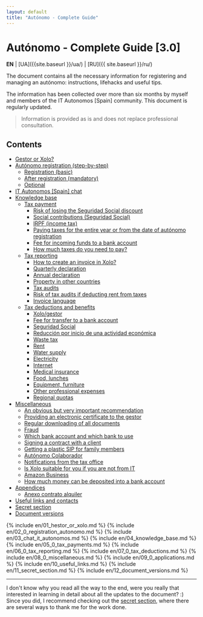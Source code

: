 ```yaml
---
layout: default
title: "Autónomo - Complete Guide"
---
```


# Autónomo - Complete Guide [3.0]

**EN** | [UA]({{site.baseurl }}/ua/) | [RU]({{ site.baseurl }}/ru/)

The document contains all the necessary information for registering and managing an autónomo: instructions, lifehacks
and useful tips.

The information has been collected over more than six months by myself and members of the IT Autonomos [Spain]
community.
This document is regularly updated.

> Information is provided as is and does not replace professional consultation.

## Contents

- [Gestor or Xolo?](#gestor-or-xolo)
- [Autónomo registration (step-by-step)](#autónomo-registration-step-by-step)
    - [Registration (basic)](#registration-basic)
    - [After registration (mandatory)](#after-registration-mandatory)
    - [Optional](#optional)
- [IT Autonomos [Spain] chat](#it-autonomos-spain-chat)
- [Knowledge base](#knowledge-base)
    - [Tax payment](#tax-payment)
        - [Risk of losing the Seguridad Social discount](#risk-of-losing-the-seguridad-social-discount)
        - [Social contributions (Seguridad Social)](#social-contributions-seguridad-social)
        - [IRPF (income tax)](#irpf-income-tax)
        - [Paying taxes for the entire year or from the date of autónomo registration](#paying-taxes-for-the-entire-year-or-from-the-date-of-autónomo-registration)
        - [Fee for incoming funds to a bank account](#fee-for-incoming-funds-to-a-bank-account)
        - [How much taxes do you need to pay?](#how-much-taxes-do-you-need-to-pay)
    - [Tax reporting](#tax-reporting)
        - [How to create an invoice in Xolo?](#how-to-create-an-invoice-in-xolo)
        - [Quarterly declaration](#quarterly-declaration)
        - [Annual declaration](#annual-declaration)
        - [Property in other countries](#property-in-other-countries)
        - [Tax audits](#tax-audits)
        - [Risk of tax audits if deducting rent from taxes](#risk-of-tax-audits-if-deducting-rent-from-taxes)
        - [Invoice language](#invoice-language)
    - [Tax deductions and benefits](#tax-deductions-and-benefits)
        - [Xolo/gestor](#xologestor)
        - [Fee for transfer to a bank account](#fee-for-transfer-to-a-bank-account)
        - [Seguridad Social](#seguridad-social)
        - [Reducción por inicio de una actividad económica](#reducción-por-inicio-de-una-actividad-económica)
        - [Waste tax](#waste-tax)
        - [Rent](#rent)
        - [Water supply](#water-supply)
        - [Electricity](#electricity)
        - [Internet](#internet)
        - [Medical insurance](#medical-insurance)
        - [Food, lunches](#food-lunches)
        - [Equipment, furniture](#equipment-furniture)
        - [Other professional expenses](#other-professional-expenses)
        - [Regional quotas](#regional-quotas)
- [Miscellaneous](#miscellaneous)
    - [An obvious but very important recommendation](#an-obvious-but-very-important-recommendation)
    - [Providing an electronic certificate to the gestor](#providing-an-electronic-certificate-to-the-gestor)
    - [Regular downloading of all documents](#regular-downloading-of-all-documents)
    - [Fraud](#fraud)
    - [Which bank account and which bank to use](#which-bank-account-and-which-bank-to-use)
    - [Signing a contract with a client](#signing-a-contract-with-a-client)
    - [Getting a plastic SIP for family members](#getting-a-plastic-sip-for-family-members)
    - [Autónomo Colaborador](#autónomo-colaborador)
    - [Notifications from the tax office](#notifications-from-the-tax-office)
    - [Is Xolo suitable for you if you are not from IT](#is-xolo-suitable-for-you-if-you-are-not-from-it)
    - [Amazon Business](#amazon-business)
    - [How much money can be deposited into a bank account](#how-much-money-can-be-deposited-into-a-bank-account)
- [Appendices](#appendices)
    - [Anexo contrato alquiler](#anexo-contrato-alquiler)
- [Useful links and contacts](#useful-links-and-contacts)
- [Secret section](#secret-section)
- [Document versions](#document-versions)

{% include en/01_hestor_or_xolo.md %}
{% include en/02_0_registration_autonomo.md %}
{% include en/03_chat_it_autonomos.md %}
{% include en/04_knowledge_base.md %}
{% include en/05_0_tax_payments.md %}
{% include en/06_0_tax_reporting.md %}
{% include en/07_0_tax_deductions.md %}
{% include en/08_0_miscellaneous.md %}
{% include en/09_0_applications.md %}
{% include en/10_useful_links.md %}
{% include en/11_secret_section.md %}
{% include en/12_document_versions.md %}

---

I don't know why you read all the way to the end, were you really that interested in learning in detail about all the
updates to the document? :)
Since you did, I recommend checking out the [secret section](#secret-section), where there are several ways to thank
me for the work done.
